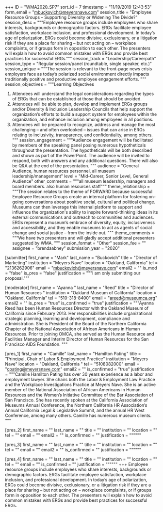 +++
ID = "WMA2020_SP7"
sort_id = 7
timestamp = "11/19/2019 12:43:53"
form_email = "mbuckovich@meyersnave.com"
session_title = "Employee Resource Groups – Supporting Diversity or Widening The Divide?"
session_desc = """Employee resource groups include employees who share interests, backgrounds or demographic factors. ERGs facilitate employee satisfaction, workplace inclusion, and professional development. In today’s age of polarization, ERGs could become divisive, exclusionary, or a litigation risk if they are a place for sharing – but not acting on – workplace complaints, or if groups form in opposition to each other. The presenters will explain how to avoid common mistakes with ERGs and provide best practices for successful ERGs."""
session_track = "Leadership/Careerpath"
session_type = "Regular session/panel (roundtable, single speaker, etc.)"
session_unique = """The session is relevant to the front-page news crisis employers face as today’s polarized social environment directly impacts traditionally positive and productive employee engagement efforts. """
session_objectives = """Learning Objectives
1.	Attendees will understand the legal considerations regarding the types of ERGs that can be established at those that should be avoided.
2.	Attendees will be able to plan, develop and implement ERGs groups and/or Diversity & Inclusion Leadership Councils that help support the organization’s efforts to build a support system for employees within the organization, and enhance inclusion among employees in all positions.
3.	Attendees will be prepared to recognize, address and manage the most challenging – and often overlooked – issues that can arise in ERGs relating to inclusivity, transparency, and confidentiality, among others.
"""
session_engagement = """Audience engagement will be facilitated by members of the speaking panel posing numerous hypotheticals throughout the presentation. The hypotheticals will be both described and shown as part of the PowerPoint. The audience will be invited to respond, both with answers and any additional questions. There will also be Q&A at the end of the presentation.    """
audience = "General Audience, human resources personnel, all museum leadership/management"
level = "Mid-Career, Senior Level, General Audience"
other_comments = """all museum leadership, managers and board members. also human resources staff"""
theme_relationship = """The session relates to the theme of FORWARD because successful Employee Resource Groups create an internal platform for fostering on-going conversations about positive social, cultural and political change. Museums can then leverage this internal platform to support and influence the organization's ability to inspire forward-thinking ideas in its external communications and outreach to communities and audiences. ERGs represent a museum’s embrace of diversity, equity, inclusiveness and accessibility, and they enable museums to act as agents of social change and social justice – from the inside out.  """
theme_comments = """We have two presenters and will gladly accept additional presenters suggested by WMA. """
session_format = "Other"
session_fee = ""
assignee = "brendaabney"
submission_year = "2020"

[submitter]
first_name = "Mark"
last_name = "Buckovich"
title = "Director of Marketing"
institution = "Meyers Nave"
location = "Oakland, California"
tel = "2136262906"
email = "mbuckovich@meyersnave.com"
email2 = ""
is_mod = "false"
is_pres = "false"
justification = """I am only submitting our proposal."""

[moderator]
first_name = "Ayanna "
last_name = "Reed"
title = "Director of Human Resources "
institution = "Oakland Museum of California"
location = "Oakland, California"
tel = "510-318-8400"
email = "areed@museumca.org"
email2 = ""
is_pres = "true"
is_confirmed = "true"
justification = """Ayanna Reed has been Human Resources Director with the Oakland Museum of California since February 2013. Her responsibilities include organizational strategic planning, learning and development, compliance and administration. She is President of the Board of the Northern California Chapter of the National Association of African Americans in Human Resources. Prior to joining OMCA, she served as the Human Resource and Facilities Manager and Interim Director of Human Resources for the San Francisco AIDS Foundation. """

[pres_1]
first_name = "Camille"
last_name = "Hamilton Pating"
title = "Principal, Chair of Labor & Employment Practice"
institution = "Meyers Nave"
location = "Oakland, California "
tel = "5108082000"
email = "cpating@meyersnave.com"
email2 = ""
is_confirmed = "true"
justification = """Camille Hamilton Pating has over 30 years experience as a labor and employment lawyer. She chairs both the Labor & Employment Law Practice and the Workplace Investigations Practice at Meyers Nave. She is an active member of the National Association of African Americans in Human Resources and the Women’s Initiative Committee of the Bar Association of San Francisco. She has recently spoken at the California Association of Museums Annual Conference, the Northern California HR Association’s Annual California Legal & Legislative Summit, and the annual HR West Conference, among many others. Camille has numerous museum clients. """

[pres_2]
first_name = ""
last_name = ""
title = ""
institution = ""
location = ""
tel = ""
email = ""
email2 = ""
is_confirmed = ""
justification = """"""

[pres_3]
first_name = ""
last_name = ""
title = ""
institution = ""
location = ""
tel = ""
email = ""
email2 = ""
is_confirmed = ""
justification = """"""

[pres_4]
first_name = ""
last_name = ""
title = ""
institution = ""
location = ""
tel = ""
email = ""
is_confirmed = ""
justification = """"""
+++
Employee resource groups include employees who share interests, backgrounds or demographic factors. ERGs facilitate employee satisfaction, workplace inclusion, and professional development. In today’s age of polarization, ERGs could become divisive, exclusionary, or a litigation risk if they are a place for sharing – but not acting on – workplace complaints, or if groups form in opposition to each other. The presenters will explain how to avoid common mistakes with ERGs and provide best practices for successful ERGs.